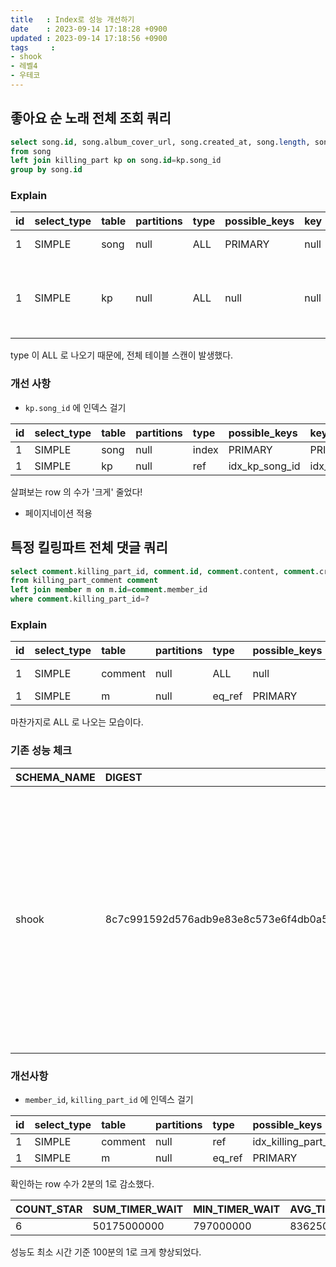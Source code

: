 ```yaml
---
title   : Index로 성능 개선하기
date    : 2023-09-14 17:18:28 +0900
updated : 2023-09-14 17:18:56 +0900
tags     : 
- shook
- 레벨4
- 우테코
---
```

## 좋아요 순 노래 전체 조회 쿼리

```sql
select song.id, song.album_cover_url, song.created_at, song.length, song.singer, song.title, song.video_id, sum(coalesce(kp.like_count,0)) 
from song  
left join killing_part kp on song.id=kp.song_id  
group by song.id  
```

### Explain

| id | select\_type | table | partitions | type | possible\_keys | key | key\_len | ref | rows | filtered | Extra |  
| :--- | :--- | :--- | :--- | :--- | :--- | :--- | :--- | :--- | :--- | :--- | :--- |  
| 1 | SIMPLE | song | null | ALL | PRIMARY | null | null | null | 9910 | 100 | Using temporary |  
| 1 | SIMPLE | kp | null | ALL | null | null | null | null | 29478 | 100 | Using where; Using join buffer \(hash join\) |

type 이 ALL 로 나오기 때문에, 전체 테이블 스캔이 발생했다.  

### 개선 사항

- `kp.song_id` 에 인덱스 걸기

| id | select\_type | table | partitions | type | possible\_keys | key | key\_len | ref | rows | filtered | Extra |  
| :--- | :--- | :--- | :--- | :--- | :--- | :--- | :--- | :--- | :--- | :--- | :--- |  
| 1 | SIMPLE | song | null | index | PRIMARY | PRIMARY | 8 | null | 9910 | 100 | null |  
| 1 | SIMPLE | kp | null | ref | idx\_kp\_song\_id | idx\_kp\_song\_id | 8 | shook.song.id | 3 | 100 | null |

살펴보는 row 의 수가 '크게' 줄었다!

- 페이지네이션 적용

## 특정 킬링파트 전체 댓글 쿼리

```sql
select comment.killing_part_id, comment.id, comment.content, comment.created_at, comment.member_id, m.id, m.created_at, m.email, m.nickname  
from killing_part_comment comment  
left join member m on m.id=comment.member_id  
where comment.killing_part_id=? 
```

### Explain

| id | select\_type | table | partitions | type | possible\_keys | key | key\_len | ref | rows | filtered | Extra |
| :--- | :--- | :--- | :--- | :--- | :--- | :--- | :--- | :--- | :--- | :--- | :--- |
| 1 | SIMPLE | comment | null | ALL | null | null | null | null | 40051 | 10 | Using where |
| 1 | SIMPLE | m | null | eq\_ref | PRIMARY | PRIMARY | 8 | shook.comment.member\_id | 1 | 100 | null |

마찬가지로 ALL 로 나오는 모습이다.  

### 기존 성능 체크

| SCHEMA\_NAME | DIGEST | DIGEST\_TEXT | COUNT\_STAR | SUM\_TIMER\_WAIT | MIN\_TIMER\_WAIT | AVG\_TIMER\_WAIT | MAX\_TIMER\_WAIT | SUM\_LOCK\_TIME | SUM\_ERRORS | SUM\_WARNINGS | SUM\_ROWS\_AFFECTED | SUM\_ROWS\_SENT | SUM\_ROWS\_EXAMINED | SUM\_CREATED\_TMP\_DISK\_TABLES | SUM\_CREATED\_TMP\_TABLES | SUM\_SELECT\_FULL\_JOIN | SUM\_SELECT\_FULL\_RANGE\_JOIN | SUM\_SELECT\_RANGE | SUM\_SELECT\_RANGE\_CHECK | SUM\_SELECT\_SCAN | SUM\_SORT\_MERGE\_PASSES | SUM\_SORT\_RANGE | SUM\_SORT\_ROWS | SUM\_SORT\_SCAN | SUM\_NO\_INDEX\_USED | SUM\_NO\_GOOD\_INDEX\_USED | SUM\_CPU\_TIME | MAX\_CONTROLLED\_MEMORY | MAX\_TOTAL\_MEMORY | COUNT\_SECONDARY | FIRST\_SEEN | LAST\_SEEN | QUANTILE\_95 | QUANTILE\_99 | QUANTILE\_999 | QUERY\_SAMPLE\_TEXT | QUERY\_SAMPLE\_SEEN | QUERY\_SAMPLE\_TIMER\_WAIT |
| :--- | :--- | :--- | :--- | :--- | :--- | :--- | :--- | :--- | :--- | :--- | :--- | :--- | :--- | :--- | :--- | :--- | :--- | :--- | :--- | :--- | :--- | :--- | :--- | :--- | :--- | :--- | :--- | :--- | :--- | :--- | :--- | :--- | :--- | :--- | :--- | :--- | :--- | :--- |
| shook | 8c7c991592d576adb9e83e8c573e6f4db0a52e1c517c08038ad7be6f97e5c2f5 | SELECT \`comment\` . \`killing\_part\_id\` , \`comment\` . \`id\` , \`comment\` . \`content\` , \`comment\` . \`created\_at\` , \`comment\` . \`member\_id\` , \`m\` . \`id\` , \`m\` . \`created\_at\` , \`m\` . \`email\` , \`m\` . \`nickname\` FROM \`killing\_part\_comment\` COMMENT LEFT JOIN MEMBER \`m\` ON \`m\` . \`id\` = \`comment\` . \`member\_id\` WHERE \`comment\` . \`killing\_part\_id\` = ? | 2 | 41795000000 | 19135000000 | 20897500000 | 22660000000 | 15000000 | 0 | 0 | 0 | 1002 | 62002 | 0 | 0 | 0 | 0 | 0 | 0 | 2 | 0 | 0 | 0 | 0 | 2 | 0 | 0 | 1178336 | 1834916 | 0 | 2023-09-14 22:05:14.743496 | 2023-09-14 22:05:18.373364 | 22908676527 | 22908676527 | 22908676527 | /\* ApplicationName=IntelliJ IDEA 2023.2.1 \*/ select comment.killing\_part\_id,<br/>       comment.id,<br/>       comment.content,<br/>       comment.created\_at,<br/>       comment.member\_id,<br/>       m.id,<br/>       m.created\_at,<br/>       m.email,<br/>       m.nickname<br/>from killing\_part\_comment comment<br/>         left join member m on m.id = comment.member\_id<br/>where comment.killing\_part\_id = 3 | 2023-09-14 22:05:14.743496 | 22660000000 |

### 개선사항

- `member_id`, `killing_part_id` 에 인덱스 걸기

| id | select\_type | table | partitions | type | possible\_keys | key | key\_len | ref | rows | filtered | Extra |  
| :--- | :--- | :--- | :--- | :--- | :--- | :--- | :--- | :--- | :--- | :--- | :--- |  
| 1 | SIMPLE | comment | null | ref | idx\_killing\_part\_comment\_killing\_part\_id | idx\_killing\_part\_comment\_killing\_part\_id | 8 | const | 18564 | 100 | null |  
| 1 | SIMPLE | m | null | eq\_ref | PRIMARY | PRIMARY | 8 | shook.comment.member\_id | 1 | 100 | null |

확인하는 row 수가 2분의 1로 감소했다.  

| COUNT\_STAR | SUM\_TIMER\_WAIT | MIN\_TIMER\_WAIT | AVG\_TIMER\_WAIT | MAX\_TIMER\_WAIT | SUM\_LOCK\_TIME |
| :--- | :--- | :--- | :--- | :--- | :--- |
| 6 | 50175000000 | 797000000 | 8362500000 | 22660000000 | 30000000 |

성능도 최소 시간 기준 100분의 1로 크게 향상되었다.  


